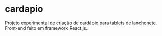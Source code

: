 # cardapio
Projeto experimental de criação de cardápio para tablets de lanchonete. Front-end feito em framework React.js..

